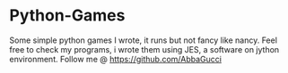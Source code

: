 # Python-Games
Some simple python games I wrote, it runs but not fancy like nancy.
Feel free to check my programs, i wrote them using JES, a software on jython environment.
Follow me @ https://github.com/AbbaGucci
